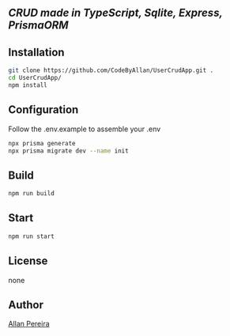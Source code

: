 ## _CRUD made in TypeScript, Sqlite, Express, PrismaORM_

## Installation

```sh
git clone https://github.com/CodeByAllan/UserCrudApp.git .
cd UserCrudApp/
npm install
```

## Configuration

Follow the .env.example to assemble your .env

```sh
npx prisma generate
npx prisma migrate dev --name init
```

## Build

```sh
npm run build
```

## Start

```sh
npm run start
```

## License

none

## Author

[Allan Pereira](https://www.github.com/CodeByAllan/)
